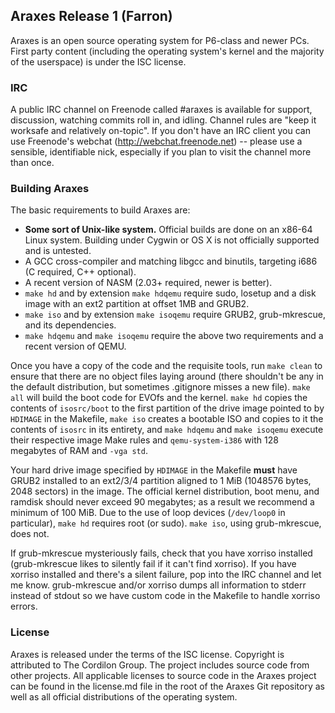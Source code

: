 ## Araxes Release 1 (Farron)

Araxes is an open source operating system for P6-class and newer PCs. First party content (including the operating system's kernel and the majority of the userspace) is under the ISC license.

### IRC

A public IRC channel on Freenode called #araxes is available for support, discussion, watching commits roll in, and idling. Channel rules are "keep it worksafe and relatively on-topic". If you don't have an IRC client you can use Freenode's webchat (http://webchat.freenode.net) -- please use a sensible, identifiable nick, especially if you plan to visit the channel more than once.

### Building Araxes

The basic requirements to build Araxes are:

 - **Some sort of Unix-like system.** Official builds are done on an x86-64 Linux system. Building under Cygwin or OS X is not officially supported and is untested.
 - A GCC cross-compiler and matching libgcc and binutils, targeting i686 (C required, C++ optional).
 - A recent version of NASM (2.03+ required, newer is better).
 - `make hd` and by extension `make hdqemu` require sudo, losetup and a disk image with an ext2 partition at offset 1MB and GRUB2.
 - `make iso` and by extension `make isoqemu` require GRUB2, grub-mkrescue, and its dependencies.
 - `make hdqemu` and `make isoqemu` require the above two requirements and a recent version of QEMU.

Once you have a copy of the code and the requisite tools, run `make clean` to ensure that there are no object files laying around (there shouldn't be any in the default distribution, but sometimes .gitignore misses a new file). `make all` will build the boot code for EVOfs and the kernel. `make hd` copies the contents of `isosrc/boot` to the first partition of the drive image pointed to by `HDIMAGE` in the Makefile, `make iso` creates a bootable ISO and copies to it the contents of `isosrc` in its entirety, and `make hdqemu` and `make isoqemu` execute their respective image Make rules and `qemu-system-i386` with 128 megabytes of RAM and `-vga std`.

Your hard drive image specified by `HDIMAGE` in the Makefile **must** have GRUB2 installed to an ext2/3/4 partition aligned to 1 MiB (1048576 bytes, 2048 sectors) in the image. The official kernel distribution, boot menu, and ramdisk should never exceed 90 megabytes; as a result we recommend a minimum of 100 MiB. Due to the use of loop devices (`/dev/loop0` in particular), `make hd` requires root (or sudo). `make iso`, using grub-mkrescue, does not.

If grub-mkrescue mysteriously fails, check that you have xorriso installed (grub-mkrescue likes to silently fail if it can't find xorriso). If you have xorriso installed and there's a silent failure, pop into the IRC channel and let me know. grub-mkrescue and/or xorriso dumps all information to stderr instead of stdout so we have custom code in the Makefile to handle xorriso errors.

### License

Araxes is released under the terms of the ISC license. Copyright is attributed to The Cordilon Group. The project includes source code from other projects. All applicable licenses to source code in the Araxes project can be found in the license.md file in the root of the Araxes Git repository as well as all official distributions of the operating system.
